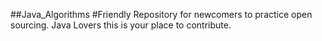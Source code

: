 ##Java_Algorithms
#Friendly Repository for newcomers to practice open sourcing.
Java Lovers this is your place to contribute.

